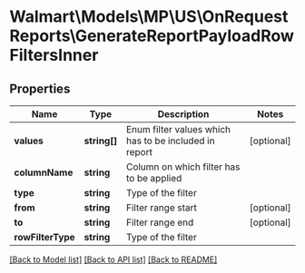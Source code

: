 # Walmart\Models\MP\US\OnRequestReports\GenerateReportPayloadRowFiltersInner

## Properties

Name | Type | Description | Notes
------------ | ------------- | ------------- | -------------
**values** | **string[]** | Enum filter values which has to be included in report | [optional]
**columnName** | **string** | Column on which filter has to be applied |
**type** | **string** | Type of the filter |
**from** | **string** | Filter range start | [optional]
**to** | **string** | Filter range end | [optional]
**rowFilterType** | **string** | Type of the filter |


[[Back to Model list]](./) [[Back to API list]](../../../../../README.md#supported-apis) [[Back to README]](../../../../../README.md)
